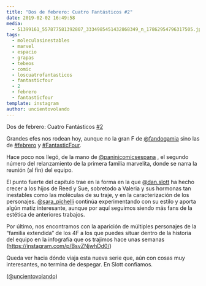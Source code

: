 ```yaml
---
title: "Dos de febrero: Cuatro Fantásticos #2"
date: 2019-02-02 16:49:58
media: 
  - 51399161_557877581392807_3334985451432868349_n_17862954796317505.jpg
tags: 
  - moleculasinestables
  - marvel
  - espacio
  - grapas
  - tebeos
  - comic
  - loscuatrofantasticos
  - fantasticfour
  - 2
  - febrero
  - fantasticfour
template: instagram
author: uncientovolando
---
```


Dos de febrero: Cuatro Fantásticos [#2](/tags/2)


Grandes efes nos rodean hoy, aunque no la gran F de [@fandogamia](https://instagram.com/fandogamia) sino las de [#febrero](/tags/febrero) y [#FantasticFour](/tags/fantasticfour).


Hace poco nos llegó, de la mano de [@paninicomicsespana](https://instagram.com/paninicomicsespana) , el segundo número del relanzamiento de la primera familia marvelita, donde se narra la reunión (al fin) del equipo.


El punto fuerte del capítulo trae en la forma en la que [@dan.slott](https://instagram.com/dan.slott) ha hecho crecer a los hijos de Reed y Sue, sobretodo a Valeria y sus hormonas tan inestables como las moléculas de su traje, y en la caracterización de los personajes. [@sara_pichelli](https://instagram.com/sara_pichelli) continúa experimentando con su estilo y aporta algún matiz interesante, aunque por aquí seguimos siendo más fans de la estética de anteriores trabajos.


Por último, nos encontramos con la aparición de múltiples personajes de la “familia extendida” de los 4F a los que puedes situar dentro de la historia del equipo en la infografía que os trajimos hace unas semanas (https://instagram.com/p/BsvZNjwhDd0/)


Queda ver hacia dónde viaja esta nueva serie que, aún con cosas muy interesantes, no termina de despegar. En Slott confiamos.


([@uncientovolando](https://instagram.com/uncientovolando))
